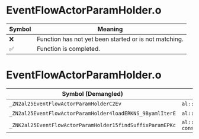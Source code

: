 # EventFlowActorParamHolder.o
| Symbol | Meaning 
| ------------- | ------------- 
| :x: | Function has not yet been started or is not matching. 
| :white_check_mark: | Function is completed. 


# EventFlowActorParamHolder.o
| Symbol (Demangled) | Symbol (Mangled) | Decompiled? |
| ------------- |  ------------- | ------------- |
| `_ZN2al25EventFlowActorParamHolderC2Ev` | `al::EventFlowActorParamHolder::EventFlowActorParamHolder(void)` | :white_check_mark: |
| `_ZN2al25EventFlowActorParamHolder4loadERKNS_9ByamlIterE` | `al::EventFlowActorParamHolder::load(al::ByamlIter const&)` | :white_check_mark: |
| `_ZNK2al25EventFlowActorParamHolder15findSuffixParamEPKc` | `al::EventFlowActorParamHolder::findSuffixParam(char const*)const` | :white_check_mark: |
